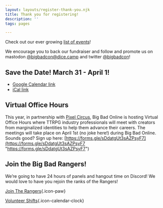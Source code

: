 ```yaml
---
layout: layouts/register-thank-you.njk
title: Thank you for registering!
description: ''
tags: pages

---
```

Check out our ever growing [list of events](/events)!

We encourage you to back our fundraiser and follow and promote us on mastodon [@bigbadcon@dice.camp](https://dice.camp/@robindlaws/109819027187621882) and twitter [@bigbadcon](https://twitter.com/bigbadcon)!

## Save the Date! March 31 - April 1!

<!-- Created via http://icalgen.yc.sg -->

* [Google Calendar link](https://calendar.google.com/calendar/render?action=TEMPLATE&dates=20230401T020000Z%2F20230402T020000Z&details=Join%20us%20for%20Big%20Bad%20Online%2C%2024%20hours%20of%20panels%20with%20amazing%20game%20designers%20and%20industry%20professionals%20on%20our%20Twitch%20channel%20and%20our%20discord.%20https%3A%2F%2Fwww.bigbadcon.com&location=&text=Big%20Bad%20Online%202023)
* [iCal link](http://icalgen.yc.sg/?sub=Big+Bad+Online+2023&det=Join+us+for+Big+Bad+Online%2C+24+hours+of+panels+with+amazing+game+designers+and+industry+professionals+on+our+Twitch+channel+and+our+discord.+https%3A%2F%2Fwww.bigbadcon.com&tz=America%2FDawson&allday=false&sd=Mar+31%2C+2023&st=6%3A00+PM&ed=Apr+1%2C+2023&et=6%3A00+PM&venue=&isub=true&idt=true&iv=true&dl=1)

## Virtual Office Hours

This year, in partnership with [Pixel Circus](https://twitter.com/ThePixelCircus), Big Bad Online is hosting Virtual Office Hours where TTRPG industry professionals will meet with creators from marginalized identities to help them advance their careers. The meetings will take place on April 1st (no joke here!) during Big Bad Online. Sounds good? Sign up here: [https://forms.gle/sDdatgUt3sAZPsyF7](https://forms.gle/sDdatgUt3sAZPsyF7 "https://forms.gle/sDdatgUt3sAZPsyF7")

## Join the Big Bad Rangers!

We’re going to have 24 hours of panels and hangout time on Discord! We would love to have you rejoin the ranks of the Rangers!

[Join The Rangers](/rangers){.icon-paw}

[Volunteer Shifts](/volunteer-shifts){.icon-calendar-clock}